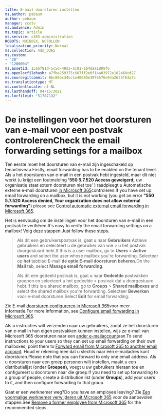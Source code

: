```yaml
---
title: E-mail doorsturen instellen
ms.author: pebaum
author: pebaum
manager: scotv
ms.audience: Admin
ms.topic: article
ms.service: o365-administration
ROBOTS: NOINDEX, NOFOLLOW
localization_priority: Normal
ms.collection: Adm_O365
ms.custom:
- "20"
- "1200004"
ms.assetid: 15abf81d-5c5d-49da-ac81-1b4daa1809f6
ms.openlocfilehash: a7fba259375c667ff2e0f14a03972e102468cd27
ms.sourcegitcommit: 8bc60ec34bc1e40685e3976576e04a2623f63a7c
ms.translationtype: MT
ms.contentlocale: nl-NL
ms.lasthandoff: 04/15/2021
ms.locfileid: "51787132"
---
```

# <a name="check-the-email-forwarding-settings-for-a-mailbox"></a><span data-ttu-id="f518d-102">De instellingen voor het doorsturen van e-mail voor een postvak controleren</span><span class="sxs-lookup"><span data-stu-id="f518d-102">Check the email forwarding settings for a mailbox</span></span>

<span data-ttu-id="f518d-103">Ten eerste moet het doorsturen van e-mail zijn ingeschakeld op tenantniveau.</span><span class="sxs-lookup"><span data-stu-id="f518d-103">Firstly, email forwarding has to be enabled on the tenant level.</span></span> <span data-ttu-id="f518d-104">Als u het doorsturen van e-mail in een postvak hebt ingesteld, maar dit niet werkt (u krijgt een foutmelding **'550 5.7.520 Access geweigerd,** uw organisatie staat extern doorsturen niet toe' ) raadpleegt u Automatische externe e-mail doorsturen [in Microsoft 365](https://docs.microsoft.com/microsoft-365/security/office-365-security/external-email-forwarding?view=o365-worldwide)controleren.</span><span class="sxs-lookup"><span data-stu-id="f518d-104">If you have set up email forwarding on a mailbox, but it is not working (you get an error **"550 5.7.520 Access denied, Your organization does not allow external forwarding"**) please see [Control automatic external email forwarding in Microsoft 365](https://docs.microsoft.com/microsoft-365/security/office-365-security/external-email-forwarding?view=o365-worldwide).</span></span>

<span data-ttu-id="f518d-105">Het is eenvoudig om de instellingen voor het doorsturen van e-mail in een postvak te verifiëren.</span><span class="sxs-lookup"><span data-stu-id="f518d-105">It's easy to verify the email forwarding settings on a mailbox!</span></span> <span data-ttu-id="f518d-106">Volg deze stappen.</span><span class="sxs-lookup"><span data-stu-id="f518d-106">Just follow these steps.</span></span>
  
> <span data-ttu-id="f518d-107">Als dit een gebruikerspostvak is, gaat u naar **Gebruikers** Actieve gebruikers en selecteert u de gebruiker van wie \>  u het postvak doorgestuurd hebt.</span><span class="sxs-lookup"><span data-stu-id="f518d-107">If this is a user mailbox, go to **Users** \> **Active users** and select the user whose mailbox you're forwarding.</span></span> <span data-ttu-id="f518d-108">Selecteer op **het** tabblad E-mail **de optie E-mail doorsturen beheren.**</span><span class="sxs-lookup"><span data-stu-id="f518d-108">On the **Mail** tab, select **Manage email forwarding**.</span></span>

> <span data-ttu-id="f518d-109">Als dit een gedeeld postvak is, gaat u naar **Gedeelde** postvakken groepen en selecteert u het gedeelde \>  postvak dat u doorgestuurd hebt.</span><span class="sxs-lookup"><span data-stu-id="f518d-109">If this is a shared mailbox, go to **Groups** \> **Shared mailboxes** and select the shared mailbox you're forwarding.</span></span> <span data-ttu-id="f518d-110">Selecteer **Bewerken** voor e-mail doorsturen.</span><span class="sxs-lookup"><span data-stu-id="f518d-110">Select **Edit** for email forwarding.</span></span>

<span data-ttu-id="f518d-111">Zie E-mail [doorsturen configureren in Microsoft 365](https://docs.microsoft.com/microsoft-365/admin/email/configure-email-forwarding)voor meer informatie.</span><span class="sxs-lookup"><span data-stu-id="f518d-111">For more information, see [Configure email forwarding in Microsoft 365](https://docs.microsoft.com/microsoft-365/admin/email/configure-email-forwarding).</span></span>
  
<span data-ttu-id="f518d-112">Als u instructies wilt verzenden naar uw gebruikers, zodat ze het doorsturen van e-mail in hun eigen postvakken kunnen instellen, wijs ze e-mail van Microsoft 365 doorsturen naar een [ander e-mailaccount](https://support.office.com/article/Forward-email-from-Office-365-to-another-email-account-1ed4ee1e-74f8-4f53-a174-86b748ff6a0e)aan.</span><span class="sxs-lookup"><span data-stu-id="f518d-112">To send instructions to your users so they can set up email forwarding on their own mailboxes, point them to [Forward email from Microsoft 365 to another email account](https://support.office.com/article/Forward-email-from-Office-365-to-another-email-account-1ed4ee1e-74f8-4f53-a174-86b748ff6a0e).</span></span> <span data-ttu-id="f518d-113">Houd er rekening mee dat u slechts naar één e-mailadres kunt doorsturen.</span><span class="sxs-lookup"><span data-stu-id="f518d-113">Please note that you can forward to only one email address.</span></span> <span data-ttu-id="f518d-114">Als u doorsturen naar een groep personen wilt instellen, maakt u een distributielijst (onder **Groepen),** voegt u uw gebruikers hieraan toe en configureert u doorsturen naar die groep.</span><span class="sxs-lookup"><span data-stu-id="f518d-114">If you need to set up forwarding to a group of people, create a distribution list (under **Groups**), add your users to it, and then configure forwarding to that group.</span></span>
  
<span data-ttu-id="f518d-115">Gaat er een werknemer weg?</span><span class="sxs-lookup"><span data-stu-id="f518d-115">Do you have an employee leaving?</span></span> <span data-ttu-id="f518d-116">Zie [Een voormalige werknemer verwijderen uit Microsoft 365](https://docs.microsoft.com/microsoft-365/admin/add-users/remove-former-employee) voor de aanbevolen stappen.</span><span class="sxs-lookup"><span data-stu-id="f518d-116">See [Remove a former employee from Microsoft 365](https://docs.microsoft.com/microsoft-365/admin/add-users/remove-former-employee) for the recommended steps.</span></span>
